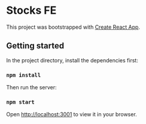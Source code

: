 # Stocks FE

This project was bootstrapped with [Create React App](https://github.com/facebook/create-react-app).

## Getting started

In the project directory, install the dependencies first:

### `npm install`

Then run the server:

### `npm start`

Open [http://localhost:3001](http://localhost:3001) to view it in your browser.

